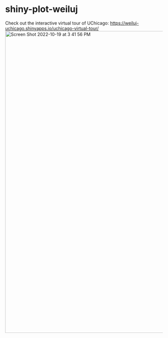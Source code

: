 # shiny-plot-weiluj
Check out the interactive virtual tour of UChicago: https://weiluj-uchicago.shinyapps.io/uchicago-virtual-tour/
<img width="966" alt="Screen Shot 2022-10-19 at 3 41 56 PM" src="https://user-images.githubusercontent.com/102543435/196799733-4a711c87-0873-46c1-b510-c5f216fc47c7.png">
